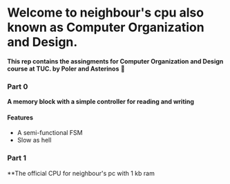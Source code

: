 # Welcome to neighbour's cpu also known as Computer Organization and Design.


**This rep contains the assingments for Computer Organization and Design course at TUC.
by Poler and Asterinos**
:shit:

### Part 0

**A memory block with a simple controller for reading and writing**

#### Features
- A semi-functional FSM
- Slow as hell


### Part 1

**The official CPU for neighbour's pc with 1 kb ram
